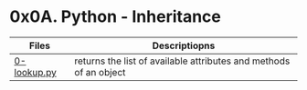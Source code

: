 # 0x0A. Python - Inheritance

Files | Descriptiopns
----- | -------------
[0-lookup.py](./0-lookup.py) | returns the list of available attributes and methods of an object

